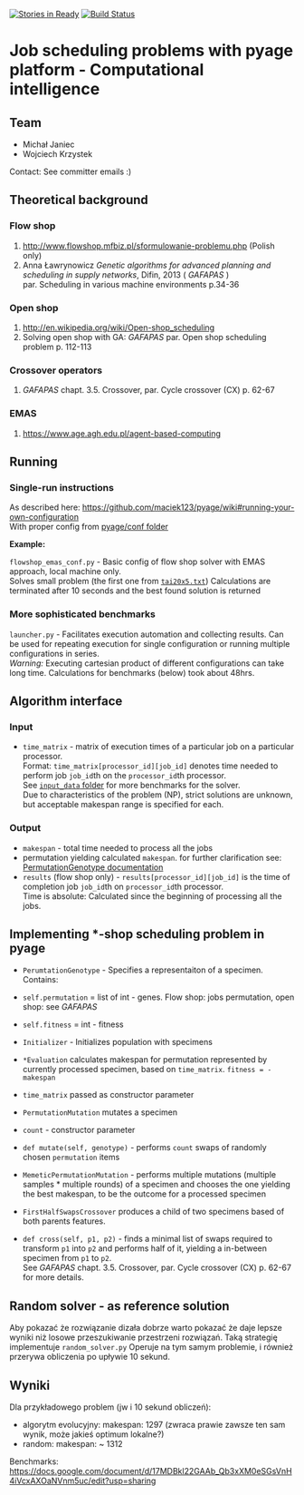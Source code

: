 [![Stories in Ready](https://badge.waffle.io/vucalur/pyage.png?label=ready&title=Ready)](https://waffle.io/vucalur/pyage)
[![Build Status](https://travis-ci.org/vucalur/pyage_shopping.svg)](https://travis-ci.org/vucalur/pyage_shopping)
# Job scheduling problems with pyage platform - Computational intelligence

## Team
* Michał Janiec
* Wojciech Krzystek

Contact: See committer emails :)

## Theoretical background

### Flow shop

1. <http://www.flowshop.mfbiz.pl/sformulowanie-problemu.php> (Polish only)
1. Anna Ławrynowicz _Genetic algorithms for advanced planning and scheduling in supply networks_, Difin, 2013 ( *GAFAPAS* )  
par. Scheduling in various machine environments p.34-36

### Open shop

1. <http://en.wikipedia.org/wiki/Open-shop_scheduling>
1. Solving open shop with GA: *GAFAPAS* par. Open shop scheduling problem p. 112-113

### Crossover operators
1. *GAFAPAS* chapt. 3.5. Crossover, par. Cycle crossover (CX) p. 62-67

### EMAS

1. <https://www.age.agh.edu.pl/agent-based-computing>


## Running
### Single-run instructions
As described here: <https://github.com/maciek123/pyage/wiki#running-your-own-configuration>  
With proper config from [pyage/conf folder](https://github.com/vucalur/pyage_shopping/tree/master/pyage/conf)

**Example:**

`flowshop_emas_conf.py` - Basic config of flow shop solver with EMAS approach, local machine only.   
Solves small problem (the first one from [`tai20x5.txt`](https://github.com/vucalur/pyage_shopping/blob/master/input_data/tai20_5.txt))
Calculations are terminated after 10 seconds and the best found solution is returned

### More sophisticated benchmarks
`launcher.py` - Facilitates execution automation and collecting results.
Can be used for repeating execution for single configuration or running multiple configurations in series.  
*Warning:* Executing cartesian product of different configurations can take long time.
Calculations for benchmarks (below) took about 48hrs.

## Algorithm interface
### Input
* `time_matrix` - matrix of execution times of a particular job on a particular processor.  
Format: `time_matrix[processor_id][job_id]` denotes time needed to perform job `job_id`th on the `processor_id`th processor.  
See [`input_data` folder](https://github.com/vucalur/pyage_shopping/blob/master/input_data/) for more benchmarks for the solver.  
Due to characteristics of the problem (NP), strict solutions are unknown, but acceptable makespan range is specified for each.
  
### Output
* `makespan` - total time needed to process all the jobs
* permutation yielding calculated `makespan`. for further clarification see: [PermutationGenotype documentation](https://github.com/vucalur/pyage_shopping/blob/master/pyage/solutions/evolution/genotype.py)
* `results` (flow shop only) - `results[processor_id][job_id]` is the time of completion job `job_id`th on `processor_id`th processor.   
Time is absolute: Calculated since the beginning of processing all the jobs.  


## Implementing *-shop scheduling problem in pyage

* `PerumtationGenotype` - Specifies a representaiton of a specimen. Contains:
 * `self.permutation` = list of int -  genes. Flow shop: jobs permutation, open shop: see *GAFAPAS*
 * `self.fitness` = int - fitness

* `Initializer` - Initializes population with specimens

* `*Evaluation` calculates makespan for permutation represented by currently processed specimen, based on `time_matrix`. `fitness = -makespan`
 * `time_matrix` passed as constructor parameter

* `PermutationMutation` mutates a specimen
 * `count` - constructor parameter
 * `def mutate(self, genotype)` - performs `count` swaps of randomly chosen `permutation` items

* `MemeticPermutationMutation` - performs multiple mutations (multiple samples * multiple rounds) of a specimen and chooses the one yielding the best makespan,
to be the outcome for a processed specimen
  
* `FirstHalfSwapsCrossover` produces a child of two specimens based of both parents features. 
 * `def cross(self, p1, p2)` - finds a minimal list of swaps required to transform `p1` into `p2` and performs half of it, yielding a in-between specimen from `p1` to `p2`.  
  See *GAFAPAS* chapt. 3.5. Crossover, par. Cycle crossover (CX) p. 62-67 for more details.

## Random solver - as reference solution
Aby pokazać że rozwiązanie dizała dobrze warto pokazać że daje lepsze wyniki niż 
losowe przeszukiwanie przestrzeni rozwiązań. Taką strategię implementuje `random_solver.py`
Operuje na tym samym problemie, i również przerywa obliczenia po upływie 10 sekund.

## Wyniki

Dla przykładowego problem (jw i 10 sekund obliczeń):
 
* algorytm evolucyjny: makespan: 1297 (zwraca prawie zawsze ten sam wynik, może jakieś optimum lokalne?)
* random: makespan: ~ 1312

Benchmarks: <https://docs.google.com/document/d/17MDBkl22GAAb_Qb3xXM0eSGsVnH4iVcxAXOaNVnm5uc/edit?usp=sharing>
 
